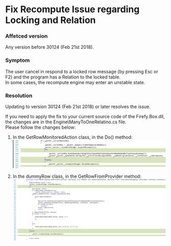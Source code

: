 ﻿
# Fix Recompute Issue regarding Locking and Relation

### Affetced version ###
Any version before 30124 (Feb 21st 2018).

### Symptom ###
The user cancel in respond to a locked row message (by pressing Esc or F2) and the program has a Relation to the locked table.  
In some cases, the recompute engine may enter an unstable state.


### Resolution ###
Updating to version 30124 (Feb 21st 2018) or later resolves the issue. 

If you need to apply the fix to your current source code of the Firefy.Box.dll, the changes are in the Engine\ManyToOneRelatino.cs file.  
Please follow the changes below:  
1. In the GetRowMonitoredAction class, in the Do() method:
![2018 02 21 18H05 39](2018-02-21_18h05_39.png)


2. In the dummyRow class, in the GetRowFromProvider method:
![2018 02 21 18H06 52](2018-02-21_18h06_52.png)